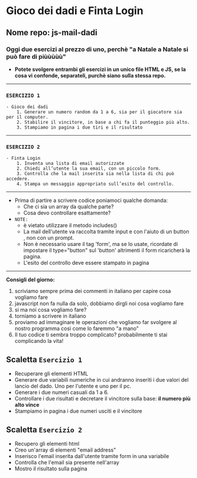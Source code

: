 # Gioco dei dadi e Finta Login
## Nome repo: js-mail-dadi
### Oggi due esercizi al prezzo di uno, perchè "a Natale a Natale  si può fare di piùùùùù" 
- **Potete svolgere entrambi gli esercizi in un unico file HTML e JS, se la cosa vi confonde, separateli, purchè siano sulla stessa repo.**
---
 ### `ESERCIZIO 1` 
    - Gioco dei dadi
        1. Generare un numero random da 1 a 6, sia per il giocatore sia per il computer.
        2. Stabilire il vincitore, in base a chi fa il punteggio più alto.
        3. Stampiamo in pagina i due tiri e il risultato
---
### `ESERCIZIO 2` 
    - Finta Login
        1. Inventa una lista di email autorizzate
        2. Chiedi all’utente la sua email, con un piccolo form.
        3. Controlla che la mail inserita sia nella lista di chi può accedere.
        4. Stampa un messaggio appropriato sull’esito del controllo.
---

- Prima di partire a scrivere codice poniamoci qualche domanda:
    - Che ci sia un array da qualche parte?
    - Cosa devo controllare esattamente?
- `NOTE:`
    - è vietato utilizzare il metodo includes()
    - La mail dell'utente va raccolta tramite input  e con l'aiuto di un button , non con un prompt.
    - Non è necessario usare il tag 'form', ma se lo usate, ricordate di impostare il type="button" sul 'button' altrimenti il form ricaricherà la pagina.
    - L'esito del controllo deve essere stampato in pagina
-----------------------------------------------------------------
**Consigli del giorno:**
1. scriviamo sempre prima dei commenti in italiano per capire cosa vogliamo fare
2. javascript non fa nulla da solo, dobbiamo dirgli noi cosa vogliamo fare
3. si ma noi cosa vogliamo fare?
4. torniamo a scrivere in italiano
5. proviamo ad immaginare le operazioni che vogliamo far svolgere al nostro programma così come lo faremmo "a mano"
6. Il tuo codice ti sembra troppo complicato? probabilmente ti stai complicando la vita!

## Scaletta `Esercizio 1`
- Recuperare gli elementi HTML
- Generare due variabili numeriche in cui andranno inseriti i due valori del lancio del dado. Uno per l'utente e uno per il pc.
- Generare i due numeri casuali da 1 a 6.
- Controllare i due risultati e decretare il vincitore sulla base: **il numero più alto vince**
- Stampiamo in pagina i due numeri usciti e il vincitore


## Scaletta `Esercizio 2`
- Recupero gli elementi html
- Creo un'array di elementi "email address"
- Inserisco l'email inserita dall'utente tramite form in una variabile
- Controlla che l'email sia presente nell'array
- Mostro il risultato sulla pagina
